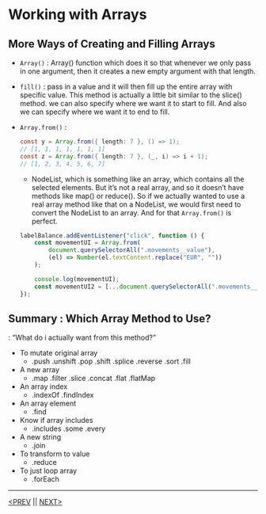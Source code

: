 # Working with Arrays

## More Ways of Creating and Filling Arrays

-   `Array()` : Array() function which does it so that whenever we only pass in one argument, then it creates a new empty argument with that length.
-   `fill()` : pass in a value and it will then fill up the entire array with specific value. This method is actually a little bit similar to the slice() method. we can also specify where we want it to start to fill. And also we can specify where we want it to end to fill.
-   `Array.from()` :

    ```java
    const y = Array.from({ length: 7 }, () => 1);
    // [1, 1, 1, 1, 1, 1, 1]
    const z = Array.from({ length: 7 }, (_, i) => i + 1);
    // [1, 2, 3, 4, 5, 6, 7]
    ```

    -   NodeList, which is something like an array, which contains all the selected elements. But it’s not a real array, and so it doesn’t have methods like map() or reduce(). So if we actually wanted to use a real array method like that on a NodeList, we would first need to convert the NodeList to an array. And for that `Array.from()` is perfect.

    ```jsx
    labelBalance.addEventListener("click", function () {
    	const movementUI = Array.from(
    		document.querySelectorAll(".movements__value"),
    		(el) => Number(el.textContent.replace("EUR", ""))
    	);

    	console.log(movementUI);
    	const movementUI2 = [...document.querySelectorAll(".movements__value")];
    });
    ```

## Summary : Which Array Method to Use?

: “What do i actually want from this method?”

-   To mutate original array
    -   .push .unshift .pop .shift .splice .reverse .sort .fill
-   A new array
    -   .map .filter .slice .concat .flat .flatMap
-   An array index
    -   .indexOf .findIndex
-   An array element
    -   .find
-   Know if array includes
    -   .includes .some .every
-   A new string
    -   .join
-   To transform to value
    -   .reduce
-   To just loop array
    -   .forEach

---

[<PREV](./cjs221005.md) || [NEXT>](./cjs221006.md)
